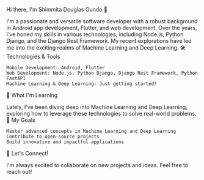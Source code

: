 Hi there, I'm Shimmita Douglas Oundo 👋

I'm a passionate and versatile software developer with a robust background in Android app development, Flutter, and web development. Over the years, I've honed my skills in various technologies, including Node.js, Python Django, and the Django Rest Framework. My recent explorations have led me into the exciting realms of Machine Learning and Deep Learning.
🛠 Technologies & Tools

    Mobile Development: Android, Flutter
    Web Development: Node.js, Python Django, Django Rest Framework, Python FastAPI
    Machine Learning & Deep Learning: Just getting started!

🌱 What I'm Learning

Lately, I've been diving deep into Machine Learning and Deep Learning, exploring how to leverage these technologies to solve real-world problems.
🎯 My Goals

    Master advanced concepts in Machine Learning and Deep Learning
    Contribute to open-source projects
    Build innovative and impactful applications

🚀 Let's Connect!

I'm always excited to collaborate on new projects and ideas. Feel free to reach out!

